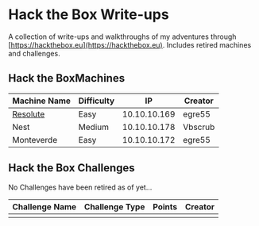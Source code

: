 # Hack the Box Write-ups

A collection of write-ups and walkthroughs of my adventures through [https://hackthebox.eu](https://hackthebox.eu).  Includes retired machines and challenges.  

## Hack the BoxMachines
| Machine Name | Difficulty | IP           | Creator |
|--------------|------------|--------------|---------|
| [Resolute](https://github.com/zweilosec/htb-writeups/blob/master/resolute-write-up.md)     | Easy       | 10.10.10.169 |egre55   |
| Nest         | Medium     | 10.10.10.178 | Vbscrub |
|Monteverde    | Easy       | 10.10.10.172 | egre55  |



## Hack the Box Challenges
No Challenges have been retired as of yet...

| Challenge Name | Challenge Type | Points | Creator |
|----------------|----------------|--------|---------|
|                |                |        |         |
